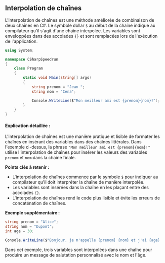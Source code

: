 ## Interpolation de chaînes

L'interpolation de chaînes est une méthode améliorée de combinaison de deux chaînes en C#. Le symbole dollar `$` au début de la chaîne indique au compilateur qu'il s'agit d'une chaîne interpolée. Les variables sont enveloppées dans des accolades `{}` et sont remplacées lors de l'exécution de l'application.

```csharp
using System;

namespace CSharpSpeedrun
{
    class Program
    {
        static void Main(string[] args)
        {
            string prenom = "Jean ";
            string nom = "Cena";

            Console.WriteLine($"Mon meilleur ami est {prenom}{nom}!");
        }
    }
}
```

#### Explication détaillée :
L'interpolation de chaînes est une manière pratique et lisible de formater les chaînes en insérant des variables dans des chaînes littérales. Dans l'exemple ci-dessus, la phrase `"Mon meilleur ami est {prenom}{nom}!"` utilise l'interpolation de chaînes pour insérer les valeurs des variables `prenom` et `nom` dans la chaîne finale.

**Points clés à retenir :**
- L'interpolation de chaînes commence par le symbole `$` pour indiquer au compilateur qu'il doit interpréter la chaîne de manière interpolée.
- Les variables sont insérées dans la chaîne en les plaçant entre des accolades `{}`.
- L'interpolation de chaînes rend le code plus lisible et évite les erreurs de concaténation de chaînes.
  
**Exemple supplémentaire :**

```csharp
string prenom = "Alice";
string nom = "Dupont";
int age = 30;

Console.WriteLine($"Bonjour, je m'appelle {prenom} {nom} et j'ai {age} ans.");
```

Dans cet exemple, trois variables sont interpolées dans une chaîne pour produire un message de salutation personnalisé avec le nom et l'âge.